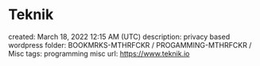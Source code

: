 # Teknik

created: March 18, 2022 12:15 AM (UTC)
description: privacy based wordpress
folder: BOOKMRKS-MTHRFCKR / PROGAMMING-MTHRFCKR / Misc
tags: programming misc
url: https://www.teknik.io